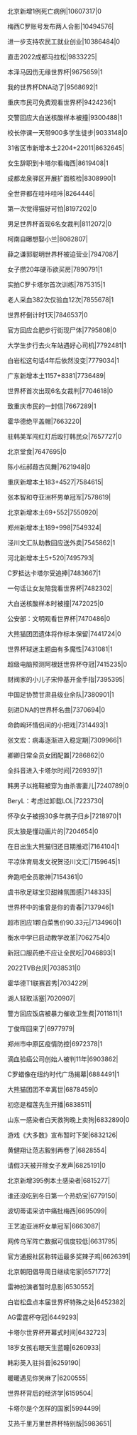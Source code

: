 北京新增1例死亡病例|10607317|0

梅西C罗账号发布两人合影|10494576|

进一步支持农民工就业创业|10386484|0

直击2022成都马拉松|9833225|

本泽马因伤无缘世界杯|9675659|1

我的世界杯DNA动了|9568692|1

重庆市民可免费观看世界杯|9424236|1

交警回应大白送核酸样本被撞|9300488|1

校长停课一天带900多学生徒步|9033148|0

31省区市新增本土2204+22011|8632645|

女生辞职到卡塔尔看梅西|8619408|1

成都龙泉驿区开展扩面核检|8308990|1

全世界都在哇咔哇咔|8264446|

第一次觉得猫好可怕|8197202|0

男足世界杯首现6名女裁判|8112072|0

柯南自曝想娶小兰|8082807|

薛之谦郭聪明世界杯被迫营业|7947087|

女子攒20年硬币欲买房|7890791|1

实拍C罗卡塔尔首次训练|7875315|1

老人采血382次仅验血12次|7855678|1

世界杯倒计时1天|7846537|0

官方回应合肥步行街现尸体|7795808|0

大学生步行去火车站遇好心司机|7792481|1

白岩松这句话4年后依然没变|7779034|1

广东新增本土1157+8381|7736489|

世界杯首次出现6名女裁判|7704618|0

致重庆市民的一封信|7667289|1

霍华德绝平盖帽|7663220|

驻韩美军闯红灯后殴打韩民众|7657727|0

北京堂食|7647695|0

陈小纭郝葭古风舞|7621948|0

重庆新增本土183+4527|7584615|

张本智和夺亚洲杯男单冠军|7578619|

北京新增本土69+552|7550920|

郑州新增本土189+998|7549324|

泾川文汇队助教回应送外卖|7545862|1

河北新增本土5+520|7495793|

C罗抵达卡塔尔受追捧|7483667|1

一句话让女友陪我看世界杯|7482302|

大白送核酸样本时被撞|7472025|0

公安部：文明观看世界杯|7470486|0

大熊猫团团遗体将作标本保留|7441724|0

世界杯球迷主题曲有多魔性|7431081|1

超级电脑预测阿根廷世界杯夺冠|7415235|0

财阀家的小儿子宋仲基开金手指|7395395|

中国足协赞甘肃县级业余队|7380901|1

刻进DNA的世界杯名曲|7370694|0

命韵峋环情侣间的小把戏|7314493|1

张文宏：病毒逐渐进入稳定期|7309966|1

卿卿日常全员女团配置|7286862|0

全抖音进入卡塔尔时间|7269397|1

韩男子以拖鞋被穿为由杀害妻儿|7240789|0

BeryL：考虑过卸载LOL|7223730|

怀孕女子被拐30多年携子归乡|7218970|1

灰太狼是懂动画片的|7204654|0

在日出生大熊猫归还日期推迟|7164104|1

平凉体育局发文祝贺泾川文汇|7159645|1

奔跑吧全员歌神|7154361|0

虞书欣足球宝贝甜辣氛围感|7148335|

世界杯中的谁曾是你的青春|7137946|1

超市回应1颗白菜售价90.33元|7134960|1

衡水中学已启动教学改革|7062754|0

新冠口服药绝不应让全民吃|7046893|1

2022TVB台庆|7038531|0

霍华德T1联赛首秀|7034229|

湖人轻取活塞|7020907|

警方回应饭店被暴力催收卫生费|7011811|1

丁俊晖回来了|6977979|

郑州市中原区疫情防控|6972378|1

滴血验癌公司创始人被判11年|6903862|

C罗蜡像在纽约时代广场揭幕|6884491|1

大熊猫团团不幸离世|6878459|0

初恋是榴莲先生开播|6838511|

山东一感染者白天救狗晚上卖狗|6832890|0

游戏《大多数》宣布暂时下架|6832126|

黄健翔让范志毅别再卷了|6828554|

请假3天被开除女子发声|6825191|0

北京新增395例本土感染者|6815277|

谁还没吃到冬日第一个热奶宝|6779150|

波切蒂诺采访中痛批梅西|6695099|

王艺迪亚洲杯女单冠军|6663087|

网传乌军阵亡数据可信度较低|6631795|

官方通报社区称转运最多奖辣子鸡|6626391|

北京朝阳倡导周日继续宅家|6571772|

雷神扮演者暂时息影|6530552|

白岩松盘点本届世界杯特殊之处|6452382|

AG雷霆杯夺冠|6449293|

卡塔尔世界杯开幕式时间|6432723|

18岁女孩右眼天生蓝瞳|6260933|

韩彩英入驻抖音|6259190|

暖暖遇见你笑麻了|6200555|

世界杯背后的经济学|6159504|

卡塔尔是个怎样的国家|5994499|

艾热千里万里世界杯特别版|5983651|

